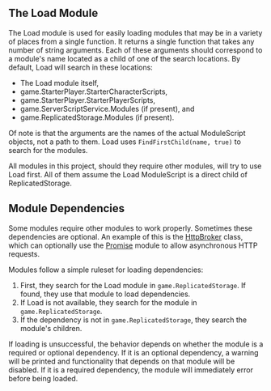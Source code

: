 ## The Load Module
The Load module is used for easily loading modules that may be in a variety of places from a single function. It returns a single function that takes any number of string arguments. Each of these arguments should correspond to a module's name located as a child of one of the search locations. By default, Load will search in these locations:

* The Load module itself, 
* game.StarterPlayer.StarterCharacterScripts,
* game.StarterPlayer.StarterPlayerScripts,
* game.ServerScriptService.Modules (if present), and
* game.ReplicatedStorage.Modules (if present).

Of note is that the arguments are the names of the actual ModuleScript objects, not a path to them. Load uses `FindFirstChild(name, true)` to search for the modules.

All modules in this project, should they require other modules, will try to use Load first. All of them assume the Load ModuleScript is a direct child of ReplicatedStorage.

## Module Dependencies
Some modules require other modules to work properly. Sometimes these dependencies are optional. An example of this is the [HttpBroker](HttpBroker.md) class, which can optionally use the [Promise](Promise.md) module to allow asynchronous HTTP requests.

Modules follow a simple ruleset for loading dependencies:
1. First, they search for the Load module in `game.ReplicatedStorage`. If found, they use that module to load dependencies.
2. If Load is not available, they search for the module in `game.ReplicatedStorage`.
3. If the dependency is not in `game.ReplicatedStorage`, they search the module's children.

If loading is unsuccessful, the behavior depends on whether the module is a required or optional dependency. If it is an optional dependency, a warning will be printed and functionality that depends on that module will be disabled. If it is a required dependency, the module will immediately error before being loaded.
